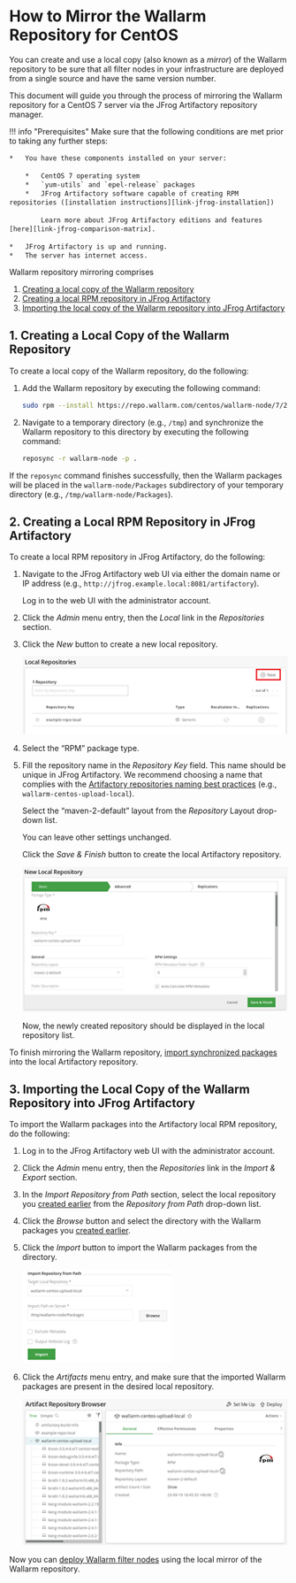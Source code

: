 [img-new-local-repo]:                   ../../../../images/integration-guides/repo-mirroring/centos/common/new-local-repo.png
[img-artifactory-repo-settings]:        ../../../../images/integration-guides/repo-mirroring/centos/common/new-local-repo-settings.png
[img-import-into-artifactory]:          ../../../../images/integration-guides/repo-mirroring/centos/common/import-repo-into-artifactory.png
[img-local-repo-ok]:                    ../../../../images/integration-guides/repo-mirroring/centos/common/local-repo-ok.png

[link-jfrog-installation]:              https://www.jfrog.com/confluence/display/RTF/Installing+on+Linux+Solaris+or+Mac+OS
[link-jfrog-comparison-matrix]:         https://www.jfrog.com/confluence/display/RTF/Artifactory+Comparison+Matrix
[link-artifactory-naming-agreement]:    https://jfrog.com/whitepaper/best-practices-structuring-naming-artifactory-repositories/

[doc-installation-from-artifactory]:    how-to-use-mirrored-repo.md

[anchor-fetch-repo]:                    #1-creating-a-local-copy-of-the-wallarm-repository
[anchor-setup-repo-artifactory]:        #2-creating-a-local-rpm-repository-in-jfrog-artifactory
[anchor-import-repo]:                   #3-importing-the-local-copy-of-the-wallarm-repository-into-jfrog-artifactory


#   How to Mirror the Wallarm Repository for CentOS

You can create and use a local copy (also known as a *mirror*) of the Wallarm repository to be sure that all filter nodes in your infrastructure are deployed from a single source and have the same version number.

This document will guide you through the process of mirroring the Wallarm repository for a CentOS 7 server via the JFrog Artifactory repository manager.


!!! info "Prerequisites"
    Make sure that the following conditions are met prior to taking any further steps:
    
    *   You have these components installed on your server:
    
        *   CentOS 7 operating system
        *   `yum-utils` and `epel-release` packages
        *   JFrog Artifactory software capable of creating RPM repositories ([installation instructions][link-jfrog-installation])
            
            Learn more about JFrog Artifactory editions and features [here][link-jfrog-comparison-matrix].
        
    *   JFrog Artifactory is up and running.
    *   The server has internet access.


Wallarm repository mirroring comprises
1.  [Creating a local copy of the Wallarm repository][anchor-fetch-repo]
2.  [Creating a local RPM repository in JFrog Artifactory][anchor-setup-repo-artifactory]
3.  [Importing the local copy of the Wallarm repository into JFrog Artifactory][anchor-import-repo]

##  1.  Creating a Local Copy of the Wallarm Repository

To create a local copy of the Wallarm repository, do the following:
1.  Add the Wallarm repository by executing the following command:

    ```bash
    sudo rpm --install https://repo.wallarm.com/centos/wallarm-node/7/2.16/x86_64/Packages/wallarm-node-repo-1-5.el7.noarch.rpm
    ```

2.  Navigate to a temporary directory (e.g., `/tmp`) and synchronize the Wallarm repository to this directory by executing the following command:

    ```bash
    reposync -r wallarm-node -p .
    ```

If the `reposync` command finishes successfully, then the Wallarm packages will be placed in the `wallarm‑node/Packages` subdirectory of your temporary directory (e.g., `/tmp/wallarm‑node/Packages`). 


##  2.  Creating a Local RPM Repository in JFrog Artifactory

To create a local RPM repository in JFrog Artifactory, do the following:
1.  Navigate to the JFrog Artifactory web UI via either the domain name or IP address (e.g., `http://jfrog.example.local:8081/artifactory`).

    Log in to the web UI with the administrator account.

2.  Click the *Admin* menu entry, then the *Local* link in the *Repositories* section.

3.  Click the *New* button to create a new local repository.

    ![!Creating a new local repository][img-new-local-repo]

4.  Select the “RPM” package type.

5.  Fill the repository name in the *Repository Key* field. This name should be unique in JFrog Artifactory. We recommend choosing a name that complies with the [Artifactory repositories naming best practices][link-artifactory-naming-agreement] (e.g., `wallarm-centos-upload-local`).

    Select the “maven-2-default” layout from the *Repository* Layout drop-down list.
    
    You can leave other settings unchanged.

    Click the *Save & Finish* button to create the local Artifactory repository.
    
    ![!Repository settings][img-artifactory-repo-settings]

    Now, the newly created repository should be displayed in the local repository list.

To finish mirroring the Wallarm repository, [import synchronized packages][anchor-fetch-repo] into the local Artifactory repository.


##  3.  Importing the Local Copy of the Wallarm Repository into JFrog Artifactory

To import the Wallarm packages into the Artifactory local RPM repository, do the following:
1.  Log in to the JFrog Artifactory web UI with the administrator account.

2.  Click the *Admin* menu entry, then the *Repositories* link in the *Import & Export* section.

3.  In the *Import Repository from Path* section, select the local repository you [created earlier][anchor-setup-repo-artifactory] from the *Repository from Path* drop-down list.

4.  Click the *Browse* button and select the directory with the Wallarm packages you [created earlier][anchor-fetch-repo].

5.  Click the *Import* button to import the Wallarm packages from the directory.

    ![!Importing packages][img-import-into-artifactory]
    
6.  Click the *Artifacts* menu entry, and make sure that the imported Wallarm packages are present in the desired local repository.

    ![!Packages in the repository][img-local-repo-ok]
    


Now you can [deploy Wallarm filter nodes][doc-installation-from-artifactory] using the local mirror of the Wallarm repository.
    